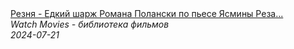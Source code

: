 <!--2024-07-21 12:25:24-->
<div class="yb">
  <a class="nodecor" href="/index.html?filmy/reznya_-_edkij_sharj_romana_polanski_po_pese_yasminy_reza_film_komediya">
    <img class="preview" data-videoid="dJG6RwTZ1Sw" src="https://i1.ytimg.com/vi/dJG6RwTZ1Sw/hqdefault.jpg" align="middle" alt="">
  </a>
  <div class="inlbl text">
    <a class="nodecor" href="/index.html?filmy/reznya_-_edkij_sharj_romana_polanski_po_pese_yasminy_reza_film_komediya">Резня - Едкий шарж Романа Полански по пьесе Ясмины Реза...</a><br>
    <i class="smaller2">Watch Movies - библиотека фильмов</i><br>
    <i class="smaller3">2024-07-21</i>
  </div>
</div>
